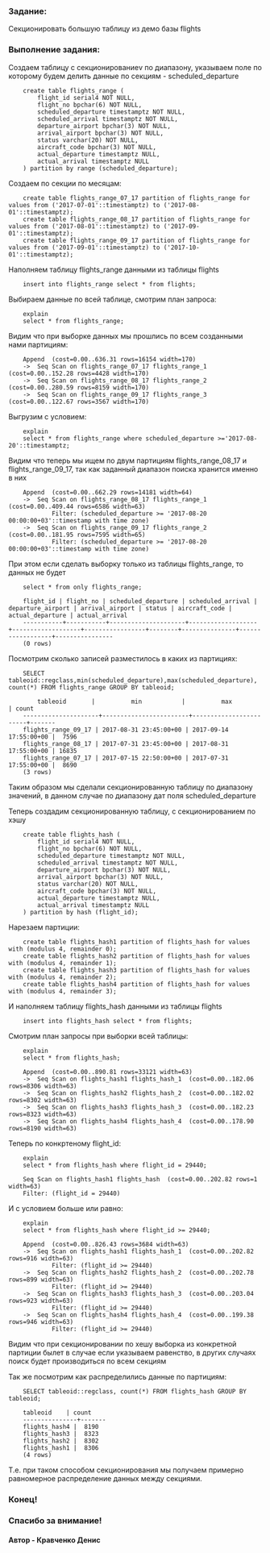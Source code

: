 ### Задание: ###

Секционировать большую таблицу из демо базы flights

### Выполнение задания: ###

Создаем таблицу с секционированиеv по диапазону, указываем поле по которому будем делить данные по секциям - scheduled_departure

        create table flights_range (
            flight_id serial4 NOT NULL,
            flight_no bpchar(6) NOT NULL,
            scheduled_departure timestamptz NOT NULL,
            scheduled_arrival timestamptz NOT NULL,
            departure_airport bpchar(3) NOT NULL,
            arrival_airport bpchar(3) NOT NULL,
            status varchar(20) NOT NULL,
            aircraft_code bpchar(3) NOT NULL,
            actual_departure timestamptz NULL,
            actual_arrival timestamptz NULL
        ) partition by range (scheduled_departure);

Создаем по секции по месяцам:

        create table flights_range_07_17 partition of flights_range for values from ('2017-07-01'::timestamptz) to ('2017-08-01'::timestamptz);
        create table flights_range_08_17 partition of flights_range for values from ('2017-08-01'::timestamptz) to ('2017-09-01'::timestamptz);
        create table flights_range_09_17 partition of flights_range for values from ('2017-09-01'::timestamptz) to ('2017-10-01'::timestamptz);

Наполняем таблицу flights_range данными из таблицы flights

        insert into flights_range select * from flights;

Выбираем данные по всей таблице, смотрим план запроса:

        explain
        select * from flights_range;

Видим что при выборке данных мы прошлись по всем созданными нами партициям:

        Append  (cost=0.00..636.31 rows=16154 width=170)
        ->  Seq Scan on flights_range_07_17 flights_range_1  (cost=0.00..152.28 rows=4428 width=170)
        ->  Seq Scan on flights_range_08_17 flights_range_2  (cost=0.00..280.59 rows=8159 width=170)
        ->  Seq Scan on flights_range_09_17 flights_range_3  (cost=0.00..122.67 rows=3567 width=170)

Выгрузим с условием: 

        explain
        select * from flights_range where scheduled_departure >='2017-08-20'::timestamptz;

Видим что теперь мы ищем по двум партициям flights_range_08_17 и flights_range_09_17, так как заданный диапазон поиска хранится именно в них

        Append  (cost=0.00..662.29 rows=14181 width=64)
        ->  Seq Scan on flights_range_08_17 flights_range_1  (cost=0.00..409.44 rows=6586 width=63)
                Filter: (scheduled_departure >= '2017-08-20 00:00:00+03'::timestamp with time zone)
        ->  Seq Scan on flights_range_09_17 flights_range_2  (cost=0.00..181.95 rows=7595 width=65)
                Filter: (scheduled_departure >= '2017-08-20 00:00:00+03'::timestamp with time zone)
 

При этом если сделать выборку только из таблицы flights_range, то данных не будет

        select * from only flights_range;

        flight_id | flight_no | scheduled_departure | scheduled_arrival | departure_airport | arrival_airport | status | aircraft_code | actual_departure | actual_arrival
        -----------+-----------+---------------------+-------------------+-------------------+-----------------+--------+---------------+------------------+----------------
        (0 rows)

Посмотрим сколько записей разместилось в каких из партициях:

        SELECT tableoid::regclass,min(scheduled_departure),max(scheduled_departure), count(*) FROM flights_range GROUP BY tableoid;

            tableoid       |          min           |          max           | count
        ---------------------+------------------------+------------------------+-------
        flights_range_09_17 | 2017-08-31 23:45:00+00 | 2017-09-14 17:55:00+00 |  7596
        flights_range_08_17 | 2017-07-31 23:45:00+00 | 2017-08-31 17:55:00+00 | 16835
        flights_range_07_17 | 2017-07-15 22:50:00+00 | 2017-07-31 17:55:00+00 |  8690
        (3 rows)

Таким образом мы сделали секционированную таблицу по диапазону значений, в данном случае по диапазону дат поля scheduled_departure



Теперь создадим секционированную таблицу, с секционированием по хэшу

        create table flights_hash (
            flight_id serial4 NOT NULL,
            flight_no bpchar(6) NOT NULL,
            scheduled_departure timestamptz NOT NULL,
            scheduled_arrival timestamptz NOT NULL,
            departure_airport bpchar(3) NOT NULL,
            arrival_airport bpchar(3) NOT NULL,
            status varchar(20) NOT NULL,
            aircraft_code bpchar(3) NOT NULL,
            actual_departure timestamptz NULL,
            actual_arrival timestamptz NULL
        ) partition by hash (flight_id);

Нарезаем партиции:

        create table flights_hash1 partition of flights_hash for values with (modulus 4, remainder 0);
        create table flights_hash2 partition of flights_hash for values with (modulus 4, remainder 1);
        create table flights_hash3 partition of flights_hash for values with (modulus 4, remainder 2);
        create table flights_hash4 partition of flights_hash for values with (modulus 4, remainder 3);

И наполняем таблицу flights_hash данными из таблицы flights

        insert into flights_hash select * from flights;

Смотрим план запросы при выборки всей таблицы:

        explain
        select * from flights_hash;

        Append  (cost=0.00..890.81 rows=33121 width=63)
        ->  Seq Scan on flights_hash1 flights_hash_1  (cost=0.00..182.06 rows=8306 width=63)
        ->  Seq Scan on flights_hash2 flights_hash_2  (cost=0.00..182.02 rows=8302 width=63)
        ->  Seq Scan on flights_hash3 flights_hash_3  (cost=0.00..182.23 rows=8323 width=63)
        ->  Seq Scan on flights_hash4 flights_hash_4  (cost=0.00..178.90 rows=8190 width=63)

Теперь по конкртеному flight_id:

        explain 
        select * from flights_hash where flight_id = 29440;

        Seq Scan on flights_hash1 flights_hash  (cost=0.00..202.82 rows=1 width=63)
        Filter: (flight_id = 29440)

И с условием больше или равно:

        explain 
        select * from flights_hash where flight_id >= 29440;

        Append  (cost=0.00..826.43 rows=3684 width=63)
        ->  Seq Scan on flights_hash1 flights_hash_1  (cost=0.00..202.82 rows=916 width=63)
                Filter: (flight_id >= 29440)
        ->  Seq Scan on flights_hash2 flights_hash_2  (cost=0.00..202.78 rows=899 width=63)
                Filter: (flight_id >= 29440)
        ->  Seq Scan on flights_hash3 flights_hash_3  (cost=0.00..203.04 rows=923 width=63)
                Filter: (flight_id >= 29440)
        ->  Seq Scan on flights_hash4 flights_hash_4  (cost=0.00..199.38 rows=946 width=63)
                Filter: (flight_id >= 29440)
 
Видим что при секционировании по хешу выборка из конкретной партиции былет в случае если указываем равенство, в других случаях поиск будет производиться по всем секциям

Так же посмотрим как распределились данные по партициям: 

        SELECT tableoid::regclass, count(*) FROM flights_hash GROUP BY tableoid;

        tableoid    | count
        ---------------+-------
        flights_hash4 |  8190
        flights_hash3 |  8323
        flights_hash2 |  8302
        flights_hash1 |  8306
        (4 rows)
        
Т.е. при таком способом секционирования мы получаем примерно равномерное распределение данных между секциями.


### Конец! ###

### Спасибо за внимание! ###

#### Автор - Кравченко Денис ####    
